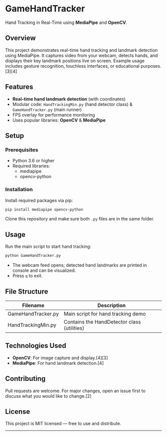 # GameHandTracker

Hand Tracking in Real-Time using **MediaPipe** and **OpenCV**.

## Overview

This project demonstrates real-time hand tracking and landmark detection using MediaPipe. It captures video from your webcam, detects hands, and displays their key landmark positions live on screen. Example usage includes gesture recognition, touchless interfaces, or educational purposes.[3][4]

## Features

- **Real-time hand landmark detection** (with coordinates)
- Modular code: `HandTrackingMin.py` (hand detector class) & `GameHandTracker.py` (main runner)
- FPS overlay for performance monitoring
- Uses popular libraries: **OpenCV** & **MediaPipe**

## Setup

### Prerequisites

- Python 3.6 or higher
- Required libraries:
  - mediapipe
  - opencv-python

### Installation

Install required packages via pip:

```bash
pip install mediapipe opencv-python
```

Clone this repository and make sure both `.py` files are in the same folder.

## Usage

Run the main script to start hand tracking:

```bash
python GameHandTracker.py
```

- The webcam feed opens; detected hand landmarks are printed in console and can be visualized.
- Press `q` to exit.

## File Structure

| Filename           | Description                                      |
|--------------------|-------------------------------------------------|
| GameHandTracker.py | Main script for hand tracking demo               |
| HandTrackingMin.py | Contains the HandDetector class (utilities)      |

## Technologies Used

- **OpenCV**: For image capture and display.[4][3]
- **MediaPipe**: For hand landmark detection.[4]

## Contributing

Pull requests are welcome. For major changes, open an issue first to discuss what you would like to change.[2]

## License

This project is MIT licensed — free to use and distribute.

***
